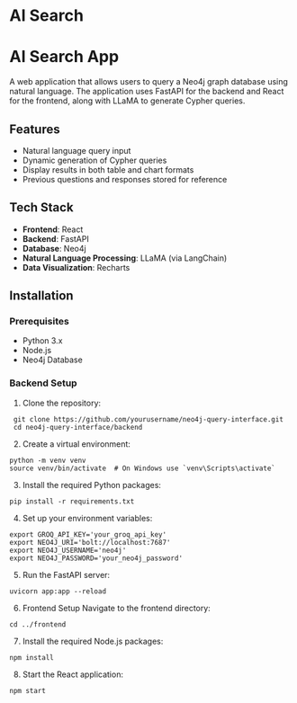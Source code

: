 # AI Search 

# AI Search App

A web application that allows users to query a Neo4j graph database using natural language. The application uses FastAPI for the backend and React for the frontend, along with LLaMA to generate Cypher queries.

## Features

- Natural language query input
- Dynamic generation of Cypher queries
- Display results in both table and chart formats
- Previous questions and responses stored for reference

## Tech Stack

- **Frontend**: React
- **Backend**: FastAPI
- **Database**: Neo4j
- **Natural Language Processing**: LLaMA (via LangChain)
- **Data Visualization**: Recharts

## Installation

### Prerequisites

- Python 3.x
- Node.js
- Neo4j Database

### Backend Setup

1. Clone the repository:
  ```
   git clone https://github.com/yourusername/neo4j-query-interface.git
   cd neo4j-query-interface/backend
   ```
2. Create a virtual environment:
 ```
python -m venv venv
source venv/bin/activate  # On Windows use `venv\Scripts\activate`
```
3. Install the required Python packages:
```
pip install -r requirements.txt
```
4. Set up your environment variables:
```
export GROQ_API_KEY='your_groq_api_key'
export NEO4J_URI='bolt://localhost:7687'
export NEO4J_USERNAME='neo4j'
export NEO4J_PASSWORD='your_neo4j_password'
```
5. Run the FastAPI server:
```
uvicorn app:app --reload
```
6. Frontend Setup
Navigate to the frontend directory:
```
cd ../frontend
```
7. Install the required Node.js packages:
```
npm install
```
8. Start the React application:
```
npm start
```
